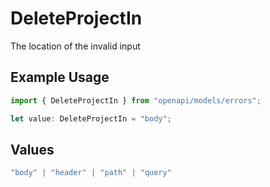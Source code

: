 # DeleteProjectIn

The location of the invalid input

## Example Usage

```typescript
import { DeleteProjectIn } from "openapi/models/errors";

let value: DeleteProjectIn = "body";
```

## Values

```typescript
"body" | "header" | "path" | "query"
```